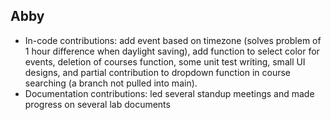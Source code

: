 ## Abby
- In-code contributions: add event based on timezone (solves problem of 1 hour difference when daylight saving), add function to select color for events, deletion of courses function, some unit test writing, small UI designs, and partial contribution to dropdown function in course searching (a branch not pulled into main).
- Documentation contributions: led several standup meetings and made progress on several lab documents
